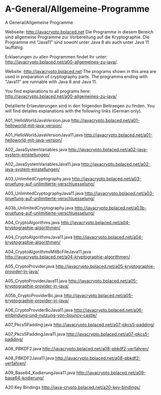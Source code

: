 # A-General/Allgemeine-Programme
A General/Allgemeine Programme

Webseite: http://javacrypto.bplaced.net
Die Programme in diesem Bereich sind allgemeine Programme zur Vorbereitung auf die Kryptographie. Die Programme mit "Java11" sind sowohl unter Java 8 als auch unter Java 11 lauffähig.

Erklaerungen zu allen Programmen findet Ihr unter: http://javacrypto.bplaced.net/a00-allgemeines-zu-java/.

Website: http://javacrypto.bplaced.net
The programs shown in this area are used in preparation of cryptography parts. The programms ending with "Java11" are runnable with Java 8 and Java 11.

You find explanations to all programs here: http://javacrypto.bplaced.net/a00-allgemeines-zu-java/

Detailierte Erlaeuterungen sind in den folgenden Beitraegen zu finden.
You will find detailes explanations with the following links (German only).

A01_HelloWorldJavaVersion.java http://javacrypto.bplaced.net/a01-helloworld-mit-java-version/

A01_HelloWorldJavaVersionJava11.java http://javacrypto.bplaced.net/a01-helloworld-mit-java-version/

A02_JavaSystemVariables.java http://javacrypto.bplaced.net/a02-java-system-einstellungen/

A02_JavaSystemVariablesJava11.java http://javacrypto.bplaced.net/a02-java-system-einstellungen/

A03_UnlimitedCryptography.java http://javacrypto.bplaced.net/a03-pruefung-auf-unlimitierte-verschluesselung/

A03_UnlimitedCryptographyJava11.java http://javacrypto.bplaced.net/a03-pruefung-auf-unlimitierte-verschluesselung/

A03b_UnlimitedCryptography.java http://javacrypto.bplaced.net/a03b-pruefung-auf-unlimitierte-verschluesselung/

A04_CryptoAlgorithms.java http://javacrypto.bplaced.net/a04-kryptographie-algorithmen/

A04_CryptoAlgorithmsJava11.java http://javacrypto.bplaced.net/a04-kryptographie-algorithmen/

A04_CryptoAlgorithmsMitBcFileJava11.java http://javacrypto.bplaced.net/a04-kryptographie-algorithmen/

A05_CryptoProvider.java http://javacrypto.bplaced.net/a05-kryptographie-provider-in-java/

A05_CryptoProviderJava11.java http://javacrypto.bplaced.net/a05-kryptographie-provider-in-java/

A05b_CryptoProviderBc.java http://javacrypto.bplaced.net/a05-kryptographie-provider-in-java/

A06_CryptoProviderBcJava11.java http://javacrypto.bplaced.net/a06-einbindung-und-nutzung-von-bouncy-castle/

A07_Pkcs5Padding.java http://javacrypto.bplaced.net/a07-pkcs5-padding/

A07_Pkcs5PaddingJava11.java http://javacrypto.bplaced.net/a07-pkcs5-padding/

A08_PBKDF2.java http://javacrypto.bplaced.net/a08-pbkdf2-verfahren/

A08_PBKDF2Java11.java http://javacrypto.bplaced.net/a08-pbkdf2-verfahren/

A09_Base64_KodierungJava11.java http://javacrypto.bplaced.net/a09-base64-kodierung/

A20 Key Bindings http://java-crypto.bplaced.net/a20-key-bindings/
